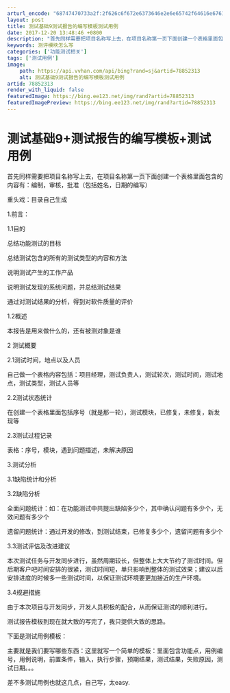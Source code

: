 ```yaml
---
arturl_encode: "68747470733a2f:2f626c6f672e6373646e2e6e65742f64616e67616930323031:2f61727469636c652f64657461696c732f3738383532333133"
layout: post
title: 测试基础9测试报告的编写模板测试用例
date: 2017-12-20 13:48:46 +0800
description: "首先同样需要把项目名称写上去，在项目名称第一页下面创建一个表格里面包含的内容"
keywords: 测评模块怎么写
categories: ['功能测试相关']
tags: ['测试用例']
image:
    path: https://api.vvhan.com/api/bing?rand=sj&artid=78852313
    alt: 测试基础9测试报告的编写模板测试用例
artid: 78852313
render_with_liquid: false
featuredImage: https://bing.ee123.net/img/rand?artid=78852313
featuredImagePreview: https://bing.ee123.net/img/rand?artid=78852313
---
```


# 测试基础9+测试报告的编写模板+测试用例

首先同样需要把项目名称写上去，在项目名称第一页下面创建一个表格里面包含的内容有：编制，审核，批准（包括姓名，日期的编写）

重头戏：目录自己生成
  
1.前言：

1.1目的

总结功能测试的目标

总结测试包含的所有的测试类型的内容和方法

说明测试产生的工作产品

说明测试发现的系统问题，并总结测试结果

通过对测试结果的分析，得到对软件质量的评价

1.2概述

本报告是用来做什么的，还有被测对象是谁

2 测试概要

2.1测试时间，地点以及人员

自己做一个表格内容包括：项目经理，测试负责人，测试轮次，测试时间，测试地点，测试类型，测试人员等

2.2测试状态统计

在创建一个表格里面包括序号（就是那一轮），测试模块，已修复，未修复，新发现等

2.3测试过程记录

表格：序号，模块，遇到问题描述，未解决原因

3.测试分析

3.1缺陷统计和分析

3.2缺陷分析

全面问题统计：如：在功能测试中共提出缺陷多少个，其中确认问题有多少个，无效问题有多少个

遗留问题统计：通过开发的修改，到测试结束，已修复多少个，遗留问题有多少个

3.3测试评估及改进建议

本次测试任务与开发同步进行，虽然周期较长，但整体上大大节约了测试时间。但后期客户吧时间安排的很紧，测试时间短，单只影响到整体的测试效果；建议以后安排进度的时候多一些测试时间，以保证测试环境要更加接近的生产环境。

3.4规避措施

由于本次项目与开发同步，开发人员积极的配合，从而保证测试的顺利进行。

测试报告模板到现在就大致的写完了，我只提供大致的思路。

下面是测试用例模板：

主要就是我们要写哪些东西：这里就写一个简单的模板：里面包含功能点，用例编号，用例说明，前置条件，输入，执行步骤，预期结果，测试结果，失败原因，测试日期。。。

差不多测试用例也就这几点，自己写，太easy.